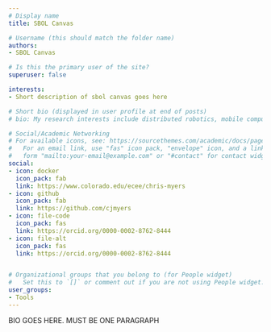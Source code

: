 ```yaml
---
# Display name
title: SBOL Canvas

# Username (this should match the folder name)
authors:
- SBOL Canvas

# Is this the primary user of the site?
superuser: false

interests:
- Short description of sbol canvas goes here

# Short bio (displayed in user profile at end of posts)
# bio: My research interests include distributed robotics, mobile computing and programmable matter.

# Social/Academic Networking
# For available icons, see: https://sourcethemes.com/academic/docs/page-builder/#icons
#   For an email link, use "fas" icon pack, "envelope" icon, and a link in the
#   form "mailto:your-email@example.com" or "#contact" for contact widget.
social:
- icon: docker
  icon_pack: fab
  link: https://www.colorado.edu/ecee/chris-myers
- icon: github
  icon_pack: fab
  link: https://github.com/cjmyers
- icon: file-code
  icon_pack: fas
  link: https://orcid.org/0000-0002-8762-8444
- icon: file-alt
  icon_pack: fas
  link: https://orcid.org/0000-0002-8762-8444


# Organizational groups that you belong to (for People widget)
#   Set this to `[]` or comment out if you are not using People widget.
user_groups:
- Tools
---
```



BIO GOES HERE. MUST BE ONE PARAGRAPH